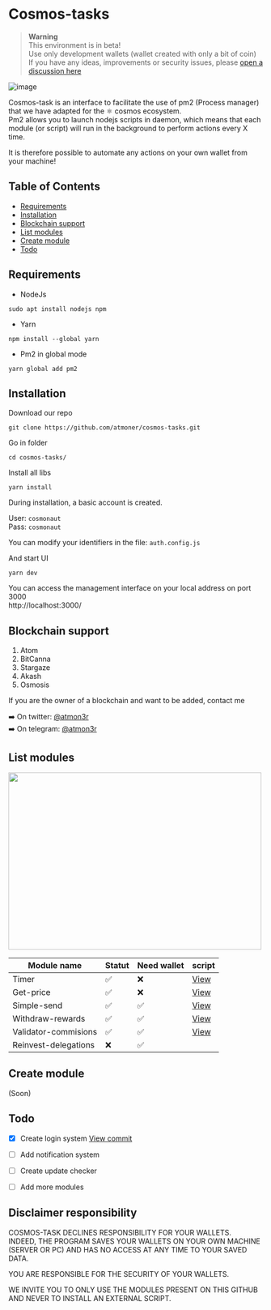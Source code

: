 # Cosmos-tasks

> __Warning__  
This environment is in beta!  
Use only development wallets (wallet created with only a bit of coin)  
If you have any ideas, improvements or security issues, please [open a discussion here](https://github.com/atmoner/cosmos-tasks/discussions/new)

![image](https://user-images.githubusercontent.com/1071490/187035139-3a1af860-64ae-4ab2-a9a4-e9219cf962f2.png)

Cosmos-task is an interface to facilitate the use of pm2 (Process manager) that we have adapted for the :atom_symbol: cosmos ecosystem.  
Pm2 allows you to launch nodejs scripts in daemon, which means that each module (or script) will run in the background to perform actions every X time.  

It is therefore possible to automate any actions on your own wallet from your machine!

## Table of Contents

*   [Requirements](#requirements "Requirements")
*   [Installation](#installation "Installation")
*   [Blockchain support](#blockchain-support "Blockchain support")
*   [List modules](#list-modules "List modules")
*   [Create module](#create-module "Create module")
*   [Todo](#todo "Todo")

## Requirements

* NodeJs 
```
sudo apt install nodejs npm
```
* Yarn
```
npm install --global yarn
```
* Pm2 in global mode
```
yarn global add pm2
```

## Installation

Download our repo
```
git clone https://github.com/atmoner/cosmos-tasks.git
```

Go in folder
```
cd cosmos-tasks/ 
```
Install all libs
```
yarn install
```

During installation, a basic account is created.

User: `cosmonaut`  
Pass: `cosmonaut`

You can modify your identifiers in the file: `auth.config.js`

And start UI
```
yarn dev
```

You can access the management interface on your local address on port 3000  
http://localhost:3000/

## Blockchain support

1. Atom
2. BitCanna
3. Stargaze
4. Akash
5. Osmosis

If you are the owner of a blockchain and want to be added, contact me

➡️ On twitter: [@atmon3r](https://twitter.com/atmon3r)  
➡️ On telegram: [@atmon3r](https://t.me/atmon3r) 

## List modules

 
<img src="https://user-images.githubusercontent.com/1071490/186449483-351e8567-5e89-4478-8ef6-3128dc464aad.png" width="500" height="350" />


| Module name | Statut | Need wallet | script
| -------- | -------- | -------- | -------- |
| Timer     |  ✅     | ❌      | [View](https://github.com/atmoner/cosmos-tasks/tree/main/scripts/timer) |
| Get-price     |  ✅     | ❌      | [View](https://github.com/atmoner/cosmos-tasks/tree/main/scripts/get-price) |
| Simple-send    |  ✅     |  ✅     | [View](https://github.com/atmoner/cosmos-tasks/tree/main/scripts/simple-send) |
| Withdraw-rewards    |  ✅     |  ✅     | [View](https://github.com/atmoner/cosmos-tasks/tree/main/scripts/withdraw-rewards) |
| Validator-commisions    |  ✅     |  ✅     | [View](https://github.com/atmoner/cosmos-tasks/tree/main/scripts/validator-commisions) |
| Reinvest-delegations     |  ❌     |  ✅     |  |


## Create module

(Soon)

## Todo

- [x] Create login system [View commit](https://github.com/atmoner/cosmos-tasks/commit/9b545c46a89723f6e7179b651cf00a2c2411dff7)
- [ ] Add notification system
- [ ] Create update checker
- [ ] Add more modules
 


## Disclaimer responsibility
COSMOS-TASK DECLINES RESPONSIBILITY FOR YOUR WALLETS.  
INDEED, THE PROGRAM SAVES YOUR WALLETS ON YOUR OWN MACHINE (SERVER OR PC) AND HAS NO ACCESS AT ANY TIME TO YOUR SAVED DATA. 

YOU ARE RESPONSIBLE FOR THE SECURITY OF YOUR WALLETS.  

WE INVITE YOU TO ONLY USE THE MODULES PRESENT ON THIS GITHUB AND NEVER TO INSTALL AN EXTERNAL SCRIPT.
